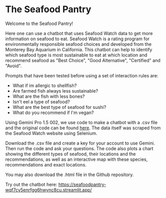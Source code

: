 # The Seafood Pantry

Welcome to the Seafood Pantry!

Here one can use a chatbot that uses Seafood Watch data to get more information on seafood to eat.
Seafood Watch is a rating program for environmentally responsible seafood choices and developed from the Monterey Bay Aquarium in California.
This chatbot can help to identify which seafood type is most sustainable to eat at which location and recommend seafood as "Best Choice", "Good Alternative", "Certified" and "Avoid". 

Prompts that have been tested before using a set of interaction rules are:

- What if im allergic to shellfish?
- Are farmed fish always less sustainable?
- What are the fish with less bones?
- Isn't eel a type of seafood?
- What are the best type of seafood for sushi?
- What do you recommend if I'm vegan? 

Using Gemini Pro 1.5 002, we use code to make a chatbot with a .csv file and the original code can be found [here](https://milumon.medium.com/creating-custom-chatbots-using-csv-data-with-python-and-openai-api-0486d8992b24).
The data itself was scraped from the Seafood Watch website using Selenium.


Download the .csv file and create a key for your account to use Gemini. Then run the code and ask your questions. The code also plots a chart showing the different types of seafood, their locations and the recommendations, as well as an interactive map with these species, recommendations and exact locations.

You may also download the .html file in the Github repository.

Try out the chatbot here: https://seafoodpantry-wqf7cy5enrfgg6hwync8cu.streamlit.app/

